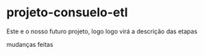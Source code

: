 # projeto-consuelo-etl


Este e o nosso futuro projeto, logo logo virá a descrição das etapas

mudanças feitas
